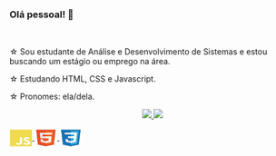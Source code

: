 ### Olá pessoal! 👋

<br>
<p>☆ Sou estudante de Análise e Desenvolvimento de Sistemas e estou buscando um estágio ou emprego na área.</p>
<p>☆ Estudando HTML, CSS e Javascript.</p>
<p>☆ Pronomes: ela/dela.</p>

<div align="center">
  <a href="https://github.com/juacg">
  <img height="150em" src="https://github-readme-stats.vercel.app/api?username=juacg&show_icons=true&theme=synthwave&include_all_commits=true&count_private=true"/>
  <img height="150em" src="https://github-readme-stats.vercel.app/api/top-langs/?username=juacg&layout=compact&langs_count=7&theme=synthwave"/>
</div>

<div style="display: inline_block"><br>
  <img align="center" alt="Julia-Js" height="30" width="40" src="https://raw.githubusercontent.com/devicons/devicon/master/icons/javascript/javascript-plain.svg">
  <img align="center" alt="Julia-HTML" height="30" width="40" src="https://raw.githubusercontent.com/devicons/devicon/master/icons/html5/html5-original.svg">
  <img align="center" alt="Julia-CSS" height="30" width="40" src="https://raw.githubusercontent.com/devicons/devicon/master/icons/css3/css3-original.svg">
</div>
